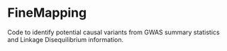# FineMapping
Code to identify potential causal variants from GWAS summary statistics and Linkage Disequilibrium information.
